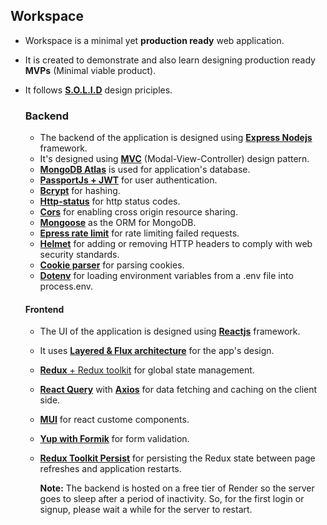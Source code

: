 ## Workspace
* Workspace is a minimal yet **production ready** web application.
* It is created to demonstrate and also learn designing production ready **MVPs** (Minimal viable product).
* It follows [**S.O.L.I.D**](https://www.freecodecamp.org/news/solid-design-principles-in-software-development/) design priciples.

  ### Backend
  * The backend of the application is designed using [**Express Nodejs**](https://expressjs.com/) framework.
  * It's designed using [**MVC**](https://blog.logrocket.com/building-structuring-node-js-mvc-application/) (Modal-View-Controller) design pattern.
  * [**MongoDB Atlas**](https://www.mongodb.com/docs/atlas/) is used for application's database.
  * [**PassportJs + JWT**](https://www.passportjs.org/) for user authentication.
  * [**Bcrypt**](https://github.com/kelektiv/node.bcrypt.js#readme) for hashing.
  * [**Http-status**](https://github.com/adaltas/node-http-status/#readme) for http status codes.
  * [**Cors**](https://github.com/expressjs/cors#readme) for enabling cross origin resource sharing.
  * [**Mongoose**](https://mongoosejs.com/docs/documents.html) as the ORM for MongoDB.
  * [**Epress rate limit**](https://express-rate-limit.mintlify.app/overview) for rate limiting failed requests.
  * [**Helmet**](https://blog.logrocket.com/using-helmet-node-js-secure-application/) for adding or removing HTTP headers to comply with web security standards.
  * [**Cookie parser**](https://github.com/expressjs/cookie-parser#readme) for parsing cookies.
  * [**Dotenv**](https://github.com/motdotla/dotenv#readme) for loading environment variables from a .env file into process.env.

  #### Frontend
  * The UI of the application is designed using [**Reactjs**](https://react.dev/learn) framework.
  * It uses [**Layered & Flux architecture**](https://www.bacancytechnology.com/blog/react-architecture-patterns-and-best-practices) for the app's design.
  * [**Redux** + Redux toolkit](https://redux-toolkit.js.org/introduction/getting-started) for global state management.
  * [**React Query**](https://tanstack.com/query/latest/docs/framework/react/overview) with [**Axios**](https://axios-http.com/docs/intro) for data fetching and caching on the client side.
  * [**MUI**](https://mui.com/) for react custome components.
  * [**Yup with Formik**](https://formik.org/docs/guides/validation) for form validation.
  * [**Redux Toolkit Persist**](https://redux-toolkit.js.org/rtk-query/usage/persistence-and-rehydration) for persisting the Redux state between page refreshes and application restarts.

    **Note:** The backend is hosted on a free tier of Render so the server goes to sleep after a period of inactivity. So, for the first login or signup, please wait a while for the server to restart.
